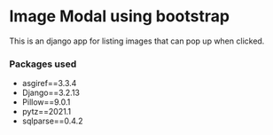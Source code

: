 # Image Modal using bootstrap

This is an django app for listing images that can pop up when clicked.

### Packages used

- asgiref==3.3.4
- Django==3.2.13
- Pillow==9.0.1
- pytz==2021.1
- sqlparse==0.4.2
